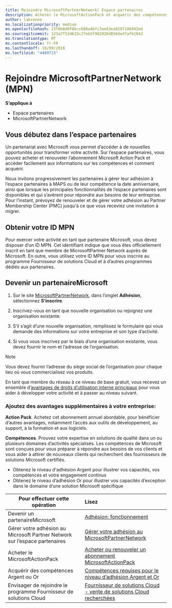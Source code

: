 ```yaml
---
title: Rejoindre MicrosoftPartnerNetwork| Espace partenaires
description: Acheter le MicrosoftActionPack et acquérir des compétences dans l’Espace partenaires
author: labrenne
ms.localizationpriority: medium
ms.openlocfilehash: 23f6b0d0f8bcc680a4bfc3ae63ea0297186942ed
ms.sourcegitcommit: 123a7f53d633c27eb5f982926d856de47afb1042
ms.translationtype: MT
ms.contentlocale: fr-FR
ms.lasthandoff: 10/09/2018
ms.locfileid: "4489715"
---
```

# <a name="join-the-microsoft-partner-network-mpn"></a>Rejoindre MicrosoftPartnerNetwork (MPN)

**S’applique à**

-  Espace partenaires
-  MicrosoftPartnerNetwork

## <a name="new-to-the-partner-center"></a>Vous débutez dans l’espace partenaires

 Un partenariat avec Microsoft vous permet d’accéder à de nouvelles opportunités pour transformer votre activité. Sur l’espace partenaires, vous pouvez acheter et renouveler l’abonnement Microsoft Action Pack et accéder facilement aux informations sur les compétences et comment acquérir.

 Nous invitons progressivement les partenaires à gérer leur adhésion à l’espace partenaires à MAPS ou de leur compétence la date anniversaire, ainsi que lorsque les principales fonctionnalités de l’espace partenaires sont disponibles et qui s’avèrent pour répondre aux besoins de leur entreprise.  Pour l’instant, prévoyez de renouveler et de gérer votre adhésion au Partner Membership Center (PMC) jusqu'à ce que vous receviez une invitation à migrer.

## <a name="get-your-mpn-id"></a>Obtenir votre ID MPN

Pour exercer votre activité en tant que partenaire Microsoft, vous devez disposer d’un ID MPN. Cet identifiant indique que vous êtes officiellement inscrit en tant que membre de MicrosoftPartner Network auprès de Microsoft. En outre, vous utilisez votre ID MPN pour vous inscrire au programme Fournisseur de solutions Cloud et à d’autres programmes dédiés aux partenaires.  

## <a name="become-a-microsoft-partner"></a>Devenir un partenaireMicrosoft

1.  Sur le site [MicrosoftPartnerNetwork](https://partner.microsoft.com/en-us/membership), dans l’onglet **Adhésion**, sélectionnez **S’inscrire**. 

2.  Inscrivez-vous en tant que nouvelle organisation ou rejoignez une organisation existante.

3.  S’il s’agit d’une nouvelle organisation, remplissez le formulaire qui vous demande des informations sur votre entreprise et son type d’activité.

4.  Si vous vous inscrivez par le biais d’une organisation existante, vous devez fournir le nom et l’adresse de l’organisation.

> [!NOTE]  
>  Vous devez fournir l’adresse du siège social de l’organisation pour chaque lieu où vous commercialisez vos produits.

En tant que membre du réseau à ce niveau de base gratuit, vous recevez un ensemble d’[avantages de droits d’utilisation interne principaux](https://partner.microsoft.com/membership/core-benefits) pour vous aider à développer votre activité et à passer au niveau suivant. 

### <a name="add-additional-benefits-to-your-business"></a>Ajoutez des avantages supplémentaires à votre entreprise: 

**Action Pack**. Achetez cet abonnement annuel abordable, pour bénéficier d’autres avantages, notamment l’accès aux outils de développement, au support, à la formation et aux logiciels.

**Compétences**. Prouvez votre expertise en solutions de qualité dans un ou plusieurs domaines d’activités spécialisés. Les compétences de Microsoft sont conçues pour vous préparer à répondre aux besoins de vos clients et vous aider à attirer de nouveaux clients qui recherchent des fournisseurs de solutions Microsoft certifiés. 

- Obtenez le niveau d'adhésion Argent pour illustrer vos capacités, vos compétences et votre engagement continus
- Obtenez le niveau d’adhésion Or pour illustrer vos capacités d’exception dans le domaine d’une solution Microsoft spécifique

|**Pour effectuer cette opération**   |**Lisez**   |
|------------------|:---------------|
|Devenir un partenaireMicrosoft|[Adhésion: fonctionnement](https://partner.microsoft.com/membership/how-it-works)|
Gérer votre adhésion au Microsoft Partner Network sur l’espace partenaires   |[Gérer votre adhésion au MicrosoftPartnerNetwork](mpn-overview.md)
|Acheter le MicrosoftActionPack   |[Acheter ou renouveler un abonnement MicrosoftActionPack](https://msdn.microsoft.com/partner-center/mpn-get-action-pack)|
|Acquérir des compétences Argent ou Or   |[Compétences requises pour le niveau d’adhésion Argent et Or](https://msdn.microsoft.com/en-us/partner-center/learn-about-competencies)|
|Envisager de rejoindre le programme Fournisseur de solutions Cloud|[Fournisseur de solutions Cloud - vente de solutions Cloud recherchées](csp-overview.md)|
